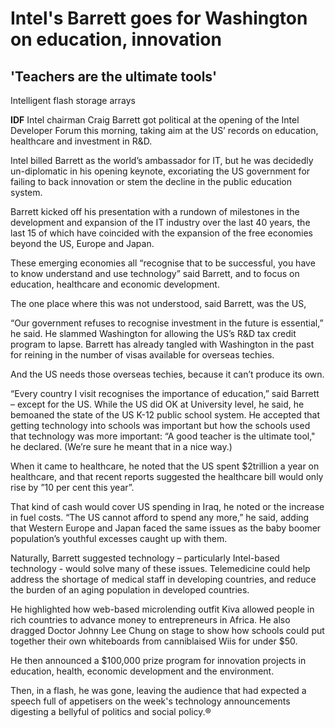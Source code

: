 # Intel's Barrett goes for Washington on education, innovation

## 'Teachers are the ultimate tools'

Intelligent flash storage arrays

**IDF** Intel chairman Craig Barrett got political at the opening of the Intel Developer
Forum this morning, taking aim at the US’ records on education, healthcare and
investment in R&D.

Intel billed Barrett as the world’s ambassador for IT, but he was decidedly un-diplomatic
in his opening keynote, excoriating the US government for failing to back innovation
or stem the decline in the public education system.

Barrett kicked off his presentation with a rundown of milestones in the development
and expansion of the IT industry over the last 40 years, the last 15 of which have
coincided with the expansion of the free economies beyond the US, Europe and Japan.

These emerging economies all “recognise that to be successful, you have to know
understand and use technology” said Barrett, and to focus on education, healthcare
and economic development.

The one place where this was not understood, said Barrett, was the US,

“Our government refuses to recognise investment in the future is essential,”
he said. He slammed Washington for allowing the US’s R&D tax credit program
to lapse. Barrett has already tangled with Washington in the past for reining in
the number of visas available for overseas techies.

And the US needs those overseas techies, because it can’t produce its own.

“Every country I visit recognises the importance of education,” said Barrett
– except for the US. While the US did OK at University level, he said, he bemoaned
the state of the US K-12 public school system. He accepted that getting technology
into schools was important but how the schools used that technology was more important:
“A good teacher is the ultimate tool," he declared. (We’re sure he meant that
in a nice way.)

When it came to healthcare, he noted that the US spent $2trillion a year on healthcare,
and that recent reports suggested the healthcare bill would only rise by ”10 per
cent this year”.

That kind of cash would cover US spending in Iraq, he noted or the increase in fuel
costs. “The US cannot afford to spend any more,” he said, adding that Western
Europe and Japan faced the same issues as the baby boomer population’s youthful
excesses caught up with them.

Naturally, Barrett suggested technology – particularly Intel-based technology -
would solve many of these issues. Telemedicine could help address the shortage of
medical staff in developing countries, and reduce the burden of an aging population
in developed countries.

He highlighted how web-based microlending outfit Kiva allowed people in rich countries
to advance money to entrepreneurs in Africa. He also dragged Doctor Johnny Lee Chung
on stage to show how schools could put together their own whiteboards from canniblaised
Wiis for under $50.

He then announced a $100,000 prize program for innovation projects in education,
health, economic development and the environment.

Then, in a flash, he was gone, leaving the audience that had expected a speech full
of appetisers on the week's technology announcements digesting a bellyful of politics
and social policy.®

